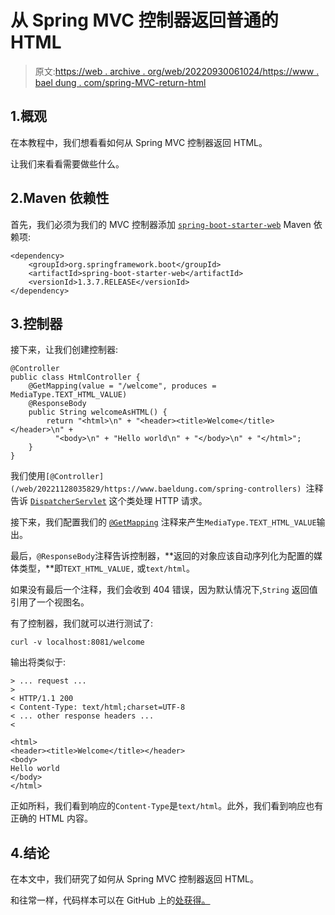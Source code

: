 # 从 Spring MVC 控制器返回普通的 HTML

> 原文:[https://web . archive . org/web/20220930061024/https://www . bael dung . com/spring-MVC-return-html](https://web.archive.org/web/20220930061024/https://www.baeldung.com/spring-mvc-return-html)

## 1.概观

在本教程中，我们想看看如何从 Spring MVC 控制器返回 HTML。

让我们来看看需要做些什么。

## 2.Maven 依赖性

首先，我们必须为我们的 MVC 控制器添加 [`spring-boot-starter-web`](https://web.archive.org/web/20221128035829/https://search.maven.org/artifact/cn.org.faster/spring-boot-starter-web) Maven 依赖项:

```
<dependency>
    <groupId>org.springframework.boot</groupId>
    <artifactId>spring-boot-starter-web</artifactId>
    <versionId>1.3.7.RELEASE</versionId>
</dependency>
```

## 3.控制器

接下来，让我们创建控制器:

```
@Controller
public class HtmlController {
    @GetMapping(value = "/welcome", produces = MediaType.TEXT_HTML_VALUE)
    @ResponseBody
    public String welcomeAsHTML() {
        return "<html>\n" + "<header><title>Welcome</title></header>\n" +
          "<body>\n" + "Hello world\n" + "</body>\n" + "</html>";
    }
}
```

我们使用`[@Controller](/web/20221128035829/https://www.baeldung.com/spring-controllers) `注释告诉 [`DispatcherServlet`](/web/20221128035829/https://www.baeldung.com/spring-dispatcherservlet) 这个类处理 HTTP 请求。

接下来，我们配置我们的 [`@GetMapping`](/web/20221128035829/https://www.baeldung.com/spring-new-requestmapping-shortcuts) 注释来产生`MediaType.TEXT_HTML_VALUE`输出。

最后，`@ResponseBody`注释告诉控制器，**返回的对象应该自动序列化为配置的媒体类型，**即`TEXT_HTML_VALUE,` 或`text/html`。

如果没有最后一个注释，我们会收到 404 错误，因为默认情况下,`String` 返回值引用了一个视图名。

有了控制器，我们就可以进行测试了:

```
curl -v localhost:8081/welcome
```

输出将类似于:

```
> ... request ...
>
< HTTP/1.1 200
< Content-Type: text/html;charset=UTF-8
< ... other response headers ...
<

<html>
<header><title>Welcome</title></header>
<body>
Hello world
</body>
</html>
```

正如所料，我们看到响应的`Content-Type`是`text/html`。此外，我们看到响应也有正确的 HTML 内容。

## 4.结论

在本文中，我们研究了如何从 Spring MVC 控制器返回 HTML。

和往常一样，代码样本可以在 GitHub 上的[处获得。](https://web.archive.org/web/20221128035829/https://github.com/eugenp/tutorials/tree/master/spring-web-modules/spring-5-mvc)